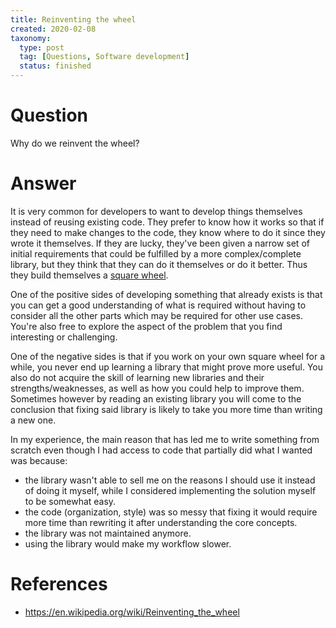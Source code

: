 ```yaml
---
title: Reinventing the wheel
created: 2020-02-08
taxonomy:
  type: post
  tag: [Questions, Software development]
  status: finished
---
```


# Question
Why do we reinvent the wheel?

# Answer
It is very common for developers to want to develop things themselves instead of reusing existing code. They prefer to know how it works so that if they need to make changes to the code, they know where to do it since they wrote it themselves. If they are lucky, they've been given a narrow set of initial requirements that could be fulfilled by a more complex/complete library, but they think that they can do it themselves or do it better. Thus they build themselves a [square wheel](https://en.wikipedia.org/wiki/Reinventing_the_wheel#Related_phrases).

One of the positive sides of developing something that already exists is that you can get a good understanding of what is required without having to consider all the other parts which may be required for other use cases. You're also free to explore the aspect of the problem that you find interesting or challenging.

One of the negative sides is that if you work on your own square wheel for a while, you never end up learning a library that might prove more useful. You also do not acquire the skill of learning new libraries and their strengths/weaknesses, as well as how you could help to improve them. Sometimes however by reading an existing library you will come to the conclusion that fixing said library is likely to take you more time than writing a new one.

In my experience, the main reason that has led me to write something from scratch even though I had access to code that partially did what I wanted was because:
* the library wasn't able to sell me on the reasons I should use it instead of doing it myself, while I considered implementing the solution myself to be somewhat easy.
* the code (organization, style) was so messy that fixing it would require more time than rewriting it after understanding the core concepts.
* the library was not maintained anymore.
* using the library would make my workflow slower.

# References
* https://en.wikipedia.org/wiki/Reinventing_the_wheel
